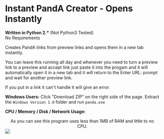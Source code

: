 # Instant PandA Creator - Opens Instantly

<strong>Written in Python 2.*</strong> (Not Python3 Tested)<br>
No Requirements

Creates PandA links from preview links and opens them in a new tab instantly.

You can leave this running all day and whenever you need to turn a preview link to a preview and accept link just paste it into the progam and it will automatically open it in a new tab and it will return to the Enter URL: prompt and wait for another preview link.

If you put in a link it can't handle it will give an error.

<strong>Windows Users:</strong> Click "Download ZIP" on the right side of the page. Extract the ```Windows Version 1.0``` folder and run ```panda.exe```

<strong>CPU / Memory / Disk / Network Usage:</strong><br>
<center>As you can see this program uses less than 1MB of RAM and little to no CPU.</center>
<img src ="http://tinyurl.com/p68oehj">
